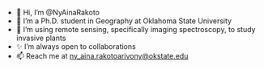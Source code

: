 - 👋 Hi, I’m @NyAinaRakoto
- 👀 I’m a Ph.D. student in Geography at Oklahoma State University
- 🌱 I’m using remote sensing, specifically imaging spectroscopy, to study invasive plants
- ✨ I’m always open to collaborations
- 📫 Reach me at ny_aina.rakotoarivony@okstate.edu


<!---
NyAinaRakoto/NyAinaRakoto is a ✨ special ✨ repository because its `README.md` (this file) appears on your GitHub profile.
You can click the Preview link to take a look at your changes.
--->
